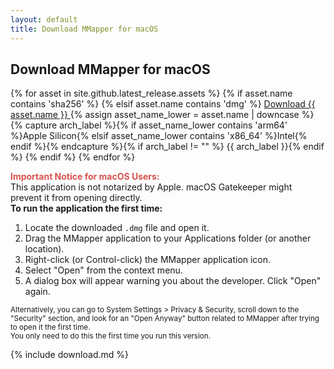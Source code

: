 ```yaml
---
layout: default
title: Download MMapper for macOS
---
```


## Download MMapper for macOS
{% for asset in site.github.latest_release.assets %}
{% if asset.name contains 'sha256' %}
{% elsif asset.name contains 'dmg' %}
<a href="{{ asset.browser_download_url }}" class="download-link">
    Download {{ asset.name }}
</a>{% assign asset_name_lower = asset.name | downcase %}{% capture arch_label %}{% if asset_name_lower contains 'arm64' %}Apple Silicon{% elsif asset_name_lower contains 'x86_64' %}Intel{% endif %}{% endcapture %}{% if arch_label != "" %} <span class="arch-label">{{ arch_label }}</span>{% endif %}
{% endif %}
{% endfor %}

<div class="notice-box" id="mac-notice">
  <strong style="color: #d9534f;">Important Notice for macOS Users:</strong><br>
  This application is not notarized by Apple. macOS Gatekeeper might prevent it from opening directly.<br>
  <strong>To run the application the first time:</strong>
  <ol>
    <li>Locate the downloaded <code>.dmg</code> file and open it.</li>
    <li>Drag the MMapper application to your Applications folder (or another location).</li>
    <li>Right-click (or Control-click) the MMapper application icon.</li>
    <li>Select "Open" from the context menu.</li>
    <li>A dialog box will appear warning you about the developer. Click "Open" again.</li>
  </ol>
  <small>Alternatively, you can go to System Settings > Privacy & Security, scroll down to the "Security" section, and look for an "Open Anyway" button related to MMapper after trying to open it the first time.</small><br>
  <small>You only need to do this the first time you run this version.</small>
</div>

{% include download.md %}
